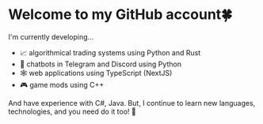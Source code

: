 # Welcome to my GitHub account🍀

I'm currently developing...

 - 📈 algorithmical trading systems using Python and Rust
 - 📱 chatbots in Telegram and Discord using Python
 - 🕸️ web applications using TypeScript (NextJS)
 - 🎮 game mods using C++

And have experience with C#, Java.
But, I continue to learn new languages, technologies, and you need do it too! 💖
